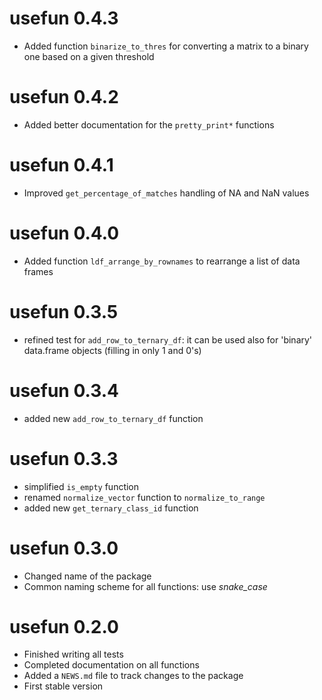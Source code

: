 # usefun 0.4.3

- Added function `binarize_to_thres` for converting a matrix to a binary one based on a given threshold      

# usefun 0.4.2

- Added better documentation for the `pretty_print*` functions

# usefun 0.4.1

- Improved `get_percentage_of_matches` handling of NA and NaN values

# usefun 0.4.0

- Added function `ldf_arrange_by_rownames` to rearrange a list of data frames

# usefun 0.3.5

- refined test for `add_row_to_ternary_df`: it can be used also for 
'binary' data.frame objects (filling in only 1 and 0's)

# usefun 0.3.4                                                                  
                                                                                
- added new `add_row_to_ternary_df` function

# usefun 0.3.3                                                                  
                                                                                
- simplified `is_empty` function                                                
- renamed `normalize_vector` function to `normalize_to_range`                   
- added new `get_ternary_class_id` function

# usefun 0.3.0                                                                  
                                                                                
- Changed name of the package                                                   
- Common naming scheme for all functions: use *snake_case*

# usefun 0.2.0

- Finished writing all tests
- Completed documentation on all functions
- Added a `NEWS.md` file to track changes to the package
- First stable version

